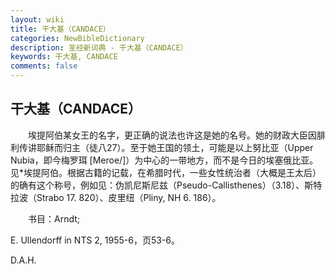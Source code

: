 ```yaml
---
layout: wiki
title: 干大基（CANDACE）
categories: NewBibleDictionary
description: 圣经新词典 - 干大基（CANDACE）
keywords: 干大基, CANDACE
comments: false
---
```


## 干大基（CANDACE）

　　埃提阿伯某女王的名字，更正确的说法也许这是她的名号。她的财政大臣因腓利传讲耶稣而归主（徒八27）。至于她王国的领土，可能是以上努比亚（Upper Nubia，即今梅罗珥 [Meroe/]）为中心的一带地方，而不是今日的埃塞俄比亚。见*埃提阿伯。根据古籍的记载，在希腊时代，一些女性统治者（大概是王太后）的确有这个称号，例如见：伪凯尼斯尼兹（Pseudo-Callisthenes）（3.18）、斯特拉波（Strabo 17. 820）、皮里纽（Pliny, NH 6. 186）。

　　书目：Arndt;

E. Ullendorff in NTS 2, 1955-6，页53-6。

D.A.H.






